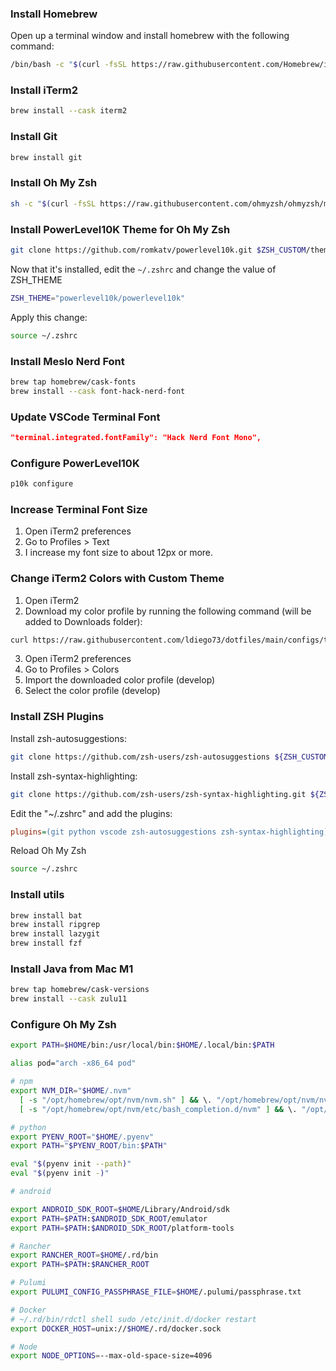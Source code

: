 ### Install Homebrew

Open up a terminal window and install homebrew with the following command:

```bash
/bin/bash -c "$(curl -fsSL https://raw.githubusercontent.com/Homebrew/install/HEAD/install.sh)"
```

### Install iTerm2

```bash
brew install --cask iterm2
```

### Install Git

```bash
brew install git
```

### Install Oh My Zsh

```bash
sh -c "$(curl -fsSL https://raw.githubusercontent.com/ohmyzsh/ohmyzsh/master/tools/install.sh)"
```

### Install PowerLevel10K Theme for Oh My Zsh

```bash
git clone https://github.com/romkatv/powerlevel10k.git $ZSH_CUSTOM/themes/powerlevel10k
```

Now that it's installed, edit the `~/.zshrc` and change the value of ZSH_THEME

```bash
ZSH_THEME="powerlevel10k/powerlevel10k"
```

Apply this change:

```bash
source ~/.zshrc
```

### Install Meslo Nerd Font

```bash
brew tap homebrew/cask-fonts
brew install --cask font-hack-nerd-font
```

### Update VSCode Terminal Font

```json
"terminal.integrated.fontFamily": "Hack Nerd Font Mono",
```

### Configure PowerLevel10K

```bash
p10k configure
```

### Increase Terminal Font Size

1. Open iTerm2 preferences
2. Go to Profiles > Text
3. I increase my font size to about 12px or more.

### Change iTerm2 Colors with Custom Theme

1. Open iTerm2
2. Download my color profile by running the following command (will be added to Downloads folder):

```bash
curl https://raw.githubusercontent.com/ldiego73/dotfiles/main/configs/terminal/itermcolors/develop.itermcolors --output ~/Downloads/develop.itermcolors
```

3. Open iTerm2 preferences
4. Go to Profiles > Colors
5. Import the downloaded color profile (develop)
6. Select the color profile (develop)

### Install ZSH Plugins

Install zsh-autosuggestions:

```bash
git clone https://github.com/zsh-users/zsh-autosuggestions ${ZSH_CUSTOM:-~/.oh-my-zsh/custom}/plugins/zsh-autosuggestions
```

Install zsh-syntax-highlighting:

```bash
git clone https://github.com/zsh-users/zsh-syntax-highlighting.git ${ZSH_CUSTOM:-~/.oh-my-zsh/custom}/plugins/zsh-syntax-highlighting
```

Edit the "~/.zshrc" and add the plugins:

```ini
plugins=(git python vscode zsh-autosuggestions zsh-syntax-highlighting)
```

Reload Oh My Zsh

```bash
source ~/.zshrc
```

### Install utils

```bash
brew install bat
brew install ripgrep
brew install lazygit
brew install fzf
```

### Install Java from Mac M1

```bash
brew tap homebrew/cask-versions
brew install --cask zulu11
```

### Configure Oh My Zsh

```bash
export PATH=$HOME/bin:/usr/local/bin:$HOME/.local/bin:$PATH

alias pod="arch -x86_64 pod"

# npm
export NVM_DIR="$HOME/.nvm"
  [ -s "/opt/homebrew/opt/nvm/nvm.sh" ] && \. "/opt/homebrew/opt/nvm/nvm.sh"  # This loads nvm
  [ -s "/opt/homebrew/opt/nvm/etc/bash_completion.d/nvm" ] && \. "/opt/homebrew/opt/nvm/etc/bash_completion.d/nvm"  # This loads nvm bash_completion

# python
export PYENV_ROOT="$HOME/.pyenv" 
export PATH="$PYENV_ROOT/bin:$PATH" 

eval "$(pyenv init --path)" 
eval "$(pyenv init -)"

# android

export ANDROID_SDK_ROOT=$HOME/Library/Android/sdk
export PATH=$PATH:$ANDROID_SDK_ROOT/emulator
export PATH=$PATH:$ANDROID_SDK_ROOT/platform-tools

# Rancher
export RANCHER_ROOT=$HOME/.rd/bin
export PATH=$PATH:$RANCHER_ROOT

# Pulumi
export PULUMI_CONFIG_PASSPHRASE_FILE=$HOME/.pulumi/passphrase.txt

# Docker
# ~/.rd/bin/rdctl shell sudo /etc/init.d/docker restart
export DOCKER_HOST=unix://$HOME/.rd/docker.sock

# Node
export NODE_OPTIONS=--max-old-space-size=4096
```
